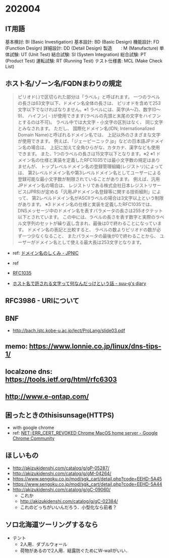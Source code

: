 # 202004

## IT用語
基本検討: BI (Basic Investigation)
基本設計: BD (Basic Design)
機能設計: FD (Function Design)
詳細設計: DD (Detail Design)
製造　　: M (Manufacture)
単体試験: UT (Unit Test)
結合試験: SI (System Integration)
総合試験: PT (Product Test)
運転試験: RT (Running Test)
テスト仕様書: MCL (Make Check List)


## ホスト名/ゾーン名/FQDNまわりの規定

> ピリオド(.)で区切られた部分は「ラベル」と呼ばれます。 一つのラベルの長さは63文字以下、ドメイン名全体の長さは、 ピリオドを含めて253文字以下でなければなりません。※1 ラベルには、英字(A～Z)、数字(0～9)、 ハイフン( - )が使用できます(ラベルの先頭と末尾の文字をハイフンとするのは不可)。 ラベル中では大文字・小文字の区別はなく、 同じ文字とみなされます。
> ただし、 国際化ドメイン名(IDN; Internationalized Domain Name)と呼ばれるドメイン名では、 上記以外のさまざまな文字が使用できます。 例えば、「ジェーピーニック.jp」などの日本語JPドメイン名の場合は、 上記に加えて全角ひらがな、カタカナ、漢字なども使用できます。 また、1つのラベルの長さは15文字以下となります。※2
> ※1 ドメイン名の仕様と実装を定義したRFC1035では最小文字数の規定はありませんが、 トップレベルドメイン名の登録管理組織(レジストリ)によっては、 第2レベルドメイン名や第3レベルドメイン名としてユーザーによる登録可能な最小文字数が制限されていることがあります。 例えば、汎用JPドメイン名の場合は、 レジストリである株式会社日本レジストリサービス(JPRS)が定める「汎用JPドメイン名登録等に関する技術細則」によって、 第2レベルドメイン名がASCIIラベルの場合は3文字以上という制限があります。
> ※3 ドメイン名の仕様と実装を定義したRFC1035では、 DNSメッセージ中のドメイン名を表すパラメータの長さは255オクテット以下とされています。 この中には、ラベルの長さを表す数字と実際のラベル文字列のセットが繰り返し含まれ、最後は0で終わることになっています。 ドメイン名の表記と比較すると、 ラベルの数よりピリオドの数が必ず一つ少なくなること、 またパラメータの最後が0で終わることから、 ユーザーがドメイン名として使える最大長は253文字となります。
- ref: [ドメイン名のしくみ - JPNIC](https://www.nic.ad.jp/ja/dom/system.html)

-  ref
  - [RFC1035](http://www.ietf.org/rfc/rfc1035.txt)
  - [ホスト名で許される文字って何なんだっけという話 - suu-g's diary](https://suu-g.hateblo.jp/entry/2019/09/19/232913)


## RFC3986 - URIについて

## BNF
- http://bach.istc.kobe-u.ac.jp/lect/ProLang/slide03.pdf

## memo: https://www.lonnie.co.jp/linux/dns-tips-1/

## localzone dns: https://tools.ietf.org/html/rfc6303

## http://www.e-ontap.com/

## 困ったときのthisisunsage(HTTPS)
- with google chrome
- ref: [NET::ERR_CERT_REVOKED Chrome MacOS home server - Google Chrome Community](https://support.google.com/chrome/thread/16648034)

## ほしいもの
- http://akizukidenshi.com/catalog/g/gP-05287/
- http://akizukidenshi.com/catalog/g/gM-04264/
- https://www.sengoku.co.jp/mod/sgk_cart/detail.php?code=EEHD-5A45
- https://www.sengoku.co.jp/mod/sgk_cart/detail.php?code=EEHD-5A44
- http://akizukidenshi.com/catalog/g/gC-09060/
  - これか
  - http://akizukidenshi.com/catalog/g/gC-02384/
  - これのどっちがいいんだろう．小型化なら前者？

## ソロ北海道ツーリングするなら
- テント
  - 2人用．ダブルウォール
  - 荷物があるので2人用．結露防ぐためにW-wallがいい．